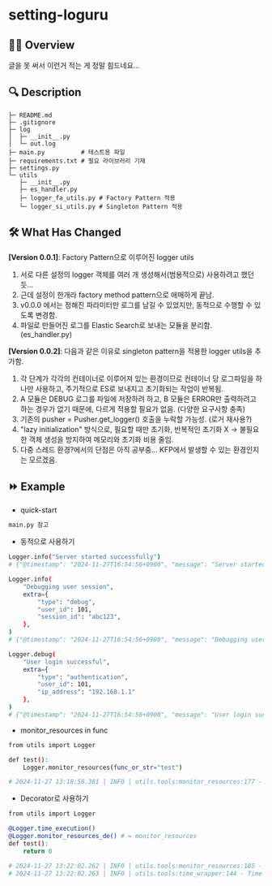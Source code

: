 # setting-loguru

## 🧑‍💻 Overview
글을 못 써서 이런거 적는 게 정말 힘드네요...

## 🔍 Description
```
├─ README.md
├─ .gitignore
├─ log
│  ├─ __init__.py
│  └─ out.log
├─ main.py          # 테스트용 파일
├─ requirements.txt # 필요 라이브러리 기재
├─ settings.py
└─ utils
   ├─ __init__.py
   ├─ es_handler.py
   ├─ logger_fa_utils.py # Factory Pattern 적용
   └─ logger_si_utils.py # Singleton Pattern 적용
```

## 🛠️ What Has Changed
**[Version 0.0.1]**: Factory Pattern으로 이루어진 logger utils
1. 서로 다른 설정의 logger 객체를 여러 개 생성해서(범용적으로) 사용하려고 했던 듯...
2. 근데 설정이 한개라 factory method pattern으로 애매하게 끝남.
3. v0.0.0 에서는 정해진 파라미터만 로그를 남길 수 있었지만, 동적으로 수행할 수 있도록 변경함.
4. 파일로 만들어진 로그를 Elastic Search로 보내는 모듈을 분리함. (es_handler.py)


**[Version 0.0.2]**: 다음과 같은 이유로 singleton pattern을 적용한 logger utils을 추가함.
1. 각 단계가 각각의 컨테이너로 이루어져 있는 환경이므로 컨테이너 당 로그파일을 하나만 사용하고, 주기적으로 ES로 보내지고 초기화되는 작업이 반복됨.
2. A 모듈은 DEBUG 로그를 파일에 저장하려 하고, B 모듈은 ERROR만 출력하려고 하는 경우가 없기 때문에, 다르게 적용할 필요가 없음. (다양한 요구사항 충족)
3. 기존의 pusher = Pusher.get_logger() 호출을 누락할 가능성. (로거 재사용?)
4. "lazy initialization" 방식으로, 필요할 때만 초기화, 반복적인 초기화 X -> 불필요한 객체 생성을 방지하여 메모리와 초기화 비용 줄임.
5. 다중 스레드 환경?에서의 단점은 아직 공부중... KFP에서 발생할 수 있는 환경인지는 모르겠음.

## ⏩ Example

* quick-start
```sh
main.py 참고
```

* 동적으로 사용하기
```sh
Logger.info("Server started successfully")
# {"@timestamp": "2024-11-27T16:54:56+0900", "message": "Server started successfully", "levelname": "INFO"}

Logger.info(
    "Debugging user session",
    extra={
        "type": "debug",
        "user_id": 101,
        "session_id": "abc123",
    },
)
# {"@timestamp": "2024-11-27T16:54:56+0900", "message": "Debugging user session", "levelname": "INFO", "extra": {"type": "debug", "user_id": 101, "session_id": "abc123"}}

Logger.debug(
    "User login successful",
    extra={
        "type": "authentication",
        "user_id": 101,
        "ip_address": "192.168.1.1"
    },
)
# {"@timestamp": "2024-11-27T16:54:56+0900", "message": "User login successful", "levelname": "DEBUG", "extra": {"type": "authentication", "user_id": 101, "ip_address": "192.168.1.1"}}
```
* monitor_resources in func
```sh
from utils import Logger

def test():
    Logger.monitor_resources(func_or_str="test")

# 2024-11-27 13:18:58.381 | INFO | utils.tools:monitor_resources:177 - Function test CPU Count: 20, Total Memory usage : 15852MB, Available Memory usage : 13303MB, Used Percent Memory usage : 16.1%
```

* Decorator로 사용하기
```sh
from utils import Logger

@Logger.time_execution()
@Logger.monitor_resources_de() # = monitor_resources
def test():
    return 0

# 2024-11-27 13:22:02.262 | INFO | utils.tools:monitor_resources:185 - Function test CPU Count: 20, Total Memory usage : 15852MB, Available Memory usage : 13274MB, Used Percent Memory usage : 16.3%
# 2024-11-27 13:22:02.263 | INFO | utils.tools:time_wrapper:144 - Time spent on test: 0.0022 seconds
```